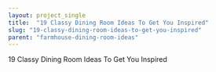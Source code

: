 ```yaml
---
layout: project_single
title:  "19 Classy Dining Room Ideas To Get You Inspired"
slug: "19-classy-dining-room-ideas-to-get-you-inspired"
parent: "farmhouse-dining-room-ideas"
---
```

19 Classy Dining Room Ideas To Get You Inspired